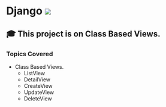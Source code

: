 # Django ![](https://img.shields.io/badge/django-3.1-blue)
## 🎓 This project is on Class Based Views.
### Topics Covered
* Class Based Views.
  * ListView
  * DetailView
  * CreateView
  * UpdateView
  * DeleteView
